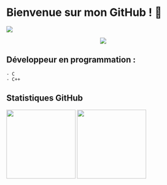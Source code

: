 # Bienvenue sur mon GitHub ! 👋

<div>
     <img src="https://images.pexels.com/photos/957040/night-photograph-starry-sky-night-sky-star-957040.jpeg?auto=compress&cs=tinysrgb&dpr=2&h=750&w=1260">
</div>
<!-- visitor counter -->

<p align="center"> 
     <img src="https://profile-counter.glitch.me/Janiel-DAHER/count.svg" />
</p>


## Développeur en programmation :

	- C 
	- C++

	 

## Statistiques GitHub
<p>
<!-- GitHub Stats -->
<img height="180em" src="https://github-readme-stats.vercel.app/api?username=Janiel-DAHER&count_private=true&theme=default&show_icons=true"/>

<img height="180em" src="https://github-readme-stats.vercel.app/api/top-langs/?username=Janiel-DAHER&exclude_repo=KNN-Image-Classification&show_icons=true&hide_border=true&layout=compact&langs_count=8"/>
</p>

